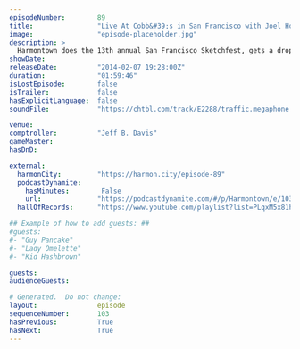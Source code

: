 ```yaml
---
episodeNumber:        89
title:                "Live At Cobb&#39;s in San Francisco with Joel Hodgson"
image:                "episode-placeholder.jpg"
description: >
  Harmontown does the 13th annual San Francisco Sketchfest, gets a drop in from Mystery Science Theater 3000's Joel Hodgson and later on, the show goes straight Maury Povich.
showDate:             
releaseDate:          "2014-02-07 19:28:00Z"
duration:             "01:59:46"
isLostEpisode:        false
isTrailer:            false
hasExplicitLanguage:  false
soundFile:            "https://chtbl.com/track/E2288/traffic.megaphone.fm/STA8934035172.mp3?updated=1555718341"

venue:                
comptroller:          "Jeff B. Davis"
gameMaster:           
hasDnD:               

external:
  harmonCity:         "https://harmon.city/episode-89"
  podcastDynamite:
    hasMinutes:        False
    url:              "https://podcastdynamite.com/#/p/Harmontown/e/103/89"
  hallOfRecords:      "https://www.youtube.com/playlist?list=PLqxM5x81hNOZ3io55H0gPCjPcLUslaNMi"

## Example of how to add guests: ##
#guests:
#- "Guy Pancake"
#- "Lady Omelette"
#- "Kid Hashbrown"

guests:
audienceGuests:

# Generated.  Do not change:
layout:               episode
sequenceNumber:       103
hasPrevious:          True
hasNext:              True
---
```


<!-- The episode description will be rendered here -->
<!-- Add your content below here -->

